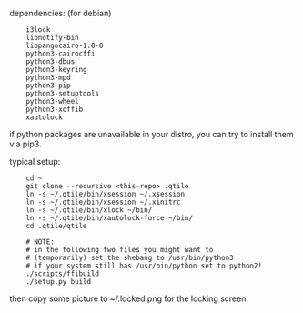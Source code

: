 dependencies: (for debian)

		i3lock
		libnotify-bin
		libpangocairo-1.0-0
		python3-cairocffi
		python3-dbus
		python3-keyring
		python3-mpd
		python3-pip
		python3-setuptools
		python3-wheel
		python3-xcffib
		xautolock

if python packages are unavailable in your distro,
you can try to install them via pip3.

typical setup:

		cd ~
		git clone --recursive <this-repo> .qtile
		ln -s ~/.qtile/bin/xsession ~/.xsession
		ln -s ~/.qtile/bin/xsession ~/.xinitrc
		ln -s ~/.qtile/bin/xlock ~/bin/
		ln -s ~/.qtile/bin/xautolock-force ~/bin/
		cd .qtile/qtile

		# NOTE:
		# in the following two files you might want to
		# (temporarily) set the shebang to /usr/bin/python3
		# if your system still has /usr/bin/python set to python2!
		./scripts/ffibuild
		./setup.py build
		
then copy some picture to ~/.locked.png for the locking screen.

